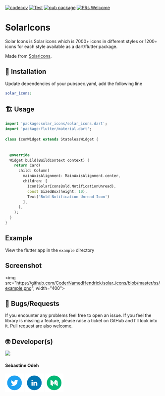 <!--
This README describes the package. If you publish this package to pub.dev,
this README's contents appear on the landing page for your package.

For information about how to write a good package README, see the guide for
[writing package pages](https://dart.dev/guides/libraries/writing-package-pages).

For general information about developing packages, see the Dart guide for
[creating packages](https://dart.dev/guides/libraries/create-library-packages)
and the Flutter guide for
[developing packages and plugins](https://flutter.dev/developing-packages).
-->
[![codecov](https://codecov.io/gh/CoderNamedHendrick/solar_icons/branch/master/graph/badge.svg)](https://codecov.io/gh/CoderNamedHendrick/solar_icons)
[![Test](https://github.com/CoderNamedHendrick/solar_icons/actions/workflows/test.yaml/badge.svg?branch=master)](https://github.com/CoderNamedHendrick/solar_icons/actions/workflows/test.yaml)
[![pub package](https://img.shields.io/pub/v/solar_icons.svg?color=success&style=flat-square)](https://pub.dartlang.org/packages/solar_icons)
[![PRs Welcome](https://img.shields.io/badge/PRs-welcome-success.svg?style=flat-square)](https://github.com/CoderNamedHendrick/solar_icons/pulls)

# SolarIcons
Solar Icons is Solar icons which is 7000+ icons in different styles or 1200+ icons for each style available as a dart/flutter package.

Made from [SolarIcons](https://www.figma.com/community/file/1166831539721848736).

## 🏅 Installation
Update dependencies of your pubspec.yaml, add the following line

```yaml
solar_icons: 
```

## 🏗️ Usage

```dart
import 'package:solar_icons/solar_icons.dart';
import 'package:flutter/material.dart';

class IconWidget extends StatelessWidget {
  
  
  @override
  Widget build(BuildContext context) {
    return Card(
      child: Column(
        mainAxisAlignment: MainAxisAlignment.center,
        children: [
          Icon(SolarIconsBold.NotificationUnread),
          const SizedBox(height: 10),
          Text('Bold Notification Unread Icon')
        ],
      ),
    );
  }
}
```

## Example

View the flutter app in the `example` directory

## Screenshot
<img src="https://github.com/CoderNamedHendrick/solar_icons/blob/master/ss/example.png", width="400">

## 🐛 Bugs/Requests

If you encounter any problems feel free to open an issue. If you feel the library is
missing a feature, please raise a ticket on GitHub and I'll look into it.
Pull request are also welcome.

## 🤓 Developer(s)

[<img src="https://github.com/CoderNamedHendrick.png" width="180" />](https://github.com/CoderNamedHendrick)
#### **Sebastine Odeh**
<p>
<a href="https://twitter.com/H3ndrick_"><img src="https://github.com/aritraroy/social-icons/blob/master/twitter-icon.png?raw=true" width="60"></a>
<a href="https://www.linkedin.com/in/sebastine-odeh-1081a318b/"><img src="https://github.com/aritraroy/social-icons/blob/master/linkedin-icon.png?raw=true" width="60"></a>
<a href="https://medium.com/@sebastinesoacatp"><img src="https://github.com/aritraroy/social-icons/blob/master/medium-icon.png?raw=true" width="60"></a>
</p>